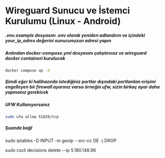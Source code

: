 # Wireguard Sunucu ve İstemci Kurulumu (Linux - Android)

##### .env.example dosyasını .env olarak yeniden adlandırın ve içindeki your_ip_adres değerini sunucunuzun adresi yapın
##### Ardından docker-compose.yml dosyasını çalıştırıcaz ve wireguard docker containeri kurulucak

``` bash 
docker compose up -d
```

##### Şimdi eğer ki halihazırda istediğiniz portlar dışındaki portlardan erişimi engelleyen bir firewall ayarınız varsa örneğin ufw, sizin birkaç ayar daha yapmanız gerekicek

##### UFW Kullanıyorsanız
``` bash 
sudo ufw allow 51820/tcp
```  

##### Şuanda bağl
sudo iptables -D INPUT -m geoip --src-cc DE -j DROP


sudo cscli decisions delete --ip 5.180.148.96

